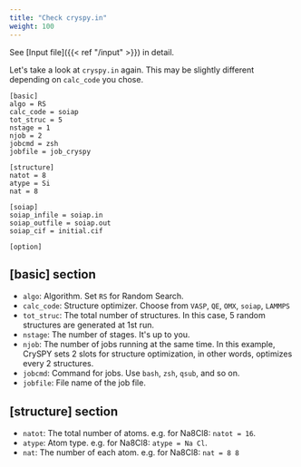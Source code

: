 ```yaml
---
title: "Check cryspy.in"
weight: 100
---
```


See [Input file]({{< ref "/input" >}}) in detail.

Let's take a look at `cryspy.in` again.
This may be slightly different depending on `calc_code` you chose.
```
[basic]
algo = RS
calc_code = soiap
tot_struc = 5
nstage = 1
njob = 2
jobcmd = zsh
jobfile = job_cryspy

[structure]
natot = 8
atype = Si
nat = 8

[soiap]
soiap_infile = soiap.in
soiap_outfile = soiap.out
soiap_cif = initial.cif

[option]
```


## [basic] section

- `algo`: Algorithm. Set `RS` for Random Search.
- `calc_code`: Structure optimizer. Choose from `VASP`, `QE`, `OMX`, `soiap`, `LAMMPS`
- `tot_struc`: The total number of structures. In this case, 5 random structures are generated at 1st run.
- `nstage`: The number of stages. It's up to you.
- `njob`: The number of jobs running at the same time. In this example, CrySPY sets 2 slots for structure optimization, in other words, optimizes every 2 structures.
- `jobcmd`: Command for jobs. Use `bash`, `zsh`, `qsub`, and so on.
- `jobfile`: File name of the job file.


## [structure] section
- `natot`: The total number of atoms. e.g. for Na8Cl8: `natot = 16`.
- `atype`: Atom type. e.g. for Na8Cl8: `atype = Na Cl`.
- `nat`: The number of each atom. e.g. for Na8Cl8: `nat = 8 8`
